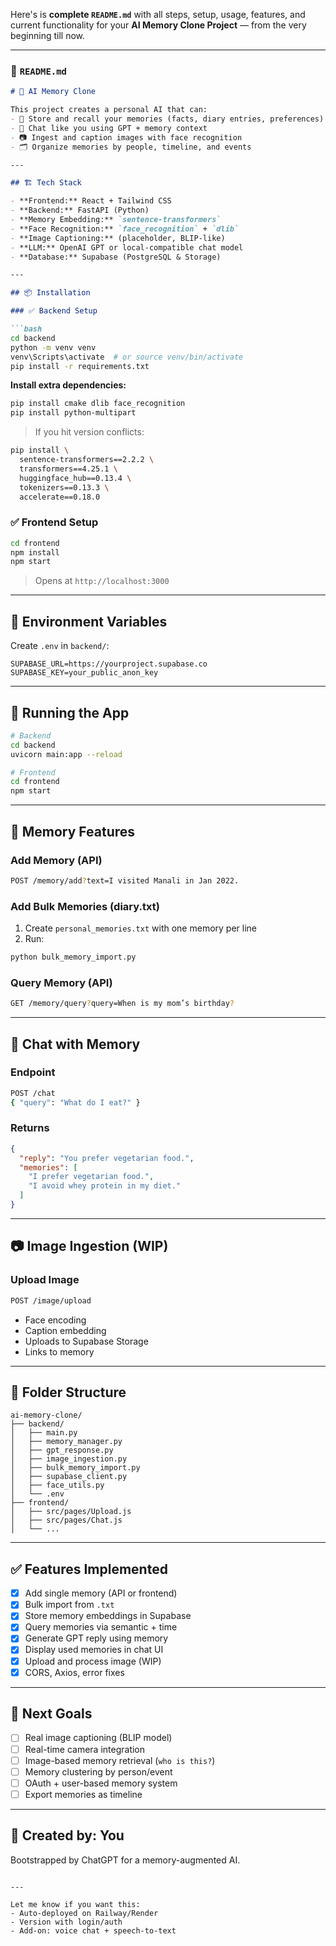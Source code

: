 Here's is **complete `README.md`** with all steps, setup, usage, features, and current functionality for your **AI Memory Clone Project** — from the very beginning till now.

---

### 📁 `README.md`

```markdown
# 🧠 AI Memory Clone

This project creates a personal AI that can:
- 🧠 Store and recall your memories (facts, diary entries, preferences)
- 💬 Chat like you using GPT + memory context
- 📷 Ingest and caption images with face recognition
- 🗂️ Organize memories by people, timeline, and events

---

## 🏗️ Tech Stack

- **Frontend:** React + Tailwind CSS
- **Backend:** FastAPI (Python)
- **Memory Embedding:** `sentence-transformers`
- **Face Recognition:** `face_recognition` + `dlib`
- **Image Captioning:** (placeholder, BLIP-like)
- **LLM:** OpenAI GPT or local-compatible chat model
- **Database:** Supabase (PostgreSQL & Storage)

---

## 📦 Installation

### ✅ Backend Setup

```bash
cd backend
python -m venv venv
venv\Scripts\activate  # or source venv/bin/activate
pip install -r requirements.txt
```

**Install extra dependencies:**

```bash
pip install cmake dlib face_recognition
pip install python-multipart
```

> If you hit version conflicts:
```bash
pip install \
  sentence-transformers==2.2.2 \
  transformers==4.25.1 \
  huggingface_hub==0.13.4 \
  tokenizers==0.13.3 \
  accelerate==0.18.0
```

### ✅ Frontend Setup

```bash
cd frontend
npm install
npm start
```

> Opens at `http://localhost:3000`

---

## 🔑 Environment Variables

Create `.env` in `backend/`:

```env
SUPABASE_URL=https://yourproject.supabase.co
SUPABASE_KEY=your_public_anon_key
```

---

## 🚀 Running the App

```bash
# Backend
cd backend
uvicorn main:app --reload

# Frontend
cd frontend
npm start
```

---

## 🧠 Memory Features

### Add Memory (API)
```bash
POST /memory/add?text=I visited Manali in Jan 2022.
```

### Add Bulk Memories (diary.txt)
1. Create `personal_memories.txt` with one memory per line
2. Run:

```bash
python bulk_memory_import.py
```

### Query Memory (API)
```bash
GET /memory/query?query=When is my mom’s birthday?
```

---

## 💬 Chat with Memory

### Endpoint
```bash
POST /chat
{ "query": "What do I eat?" }
```

### Returns
```json
{
  "reply": "You prefer vegetarian food.",
  "memories": [
    "I prefer vegetarian food.",
    "I avoid whey protein in my diet."
  ]
}
```

---

## 📷 Image Ingestion (WIP)

### Upload Image
```bash
POST /image/upload
```

- Face encoding
- Caption embedding
- Uploads to Supabase Storage
- Links to memory

---

## 📄 Folder Structure

```
ai-memory-clone/
├── backend/
│   ├── main.py
│   ├── memory_manager.py
│   ├── gpt_response.py
│   ├── image_ingestion.py
│   ├── bulk_memory_import.py
│   ├── supabase_client.py
│   ├── face_utils.py
│   └── .env
├── frontend/
│   ├── src/pages/Upload.js
│   ├── src/pages/Chat.js
│   └── ...
```

---

## ✅ Features Implemented

- [x] Add single memory (API or frontend)
- [x] Bulk import from `.txt`
- [x] Store memory embeddings in Supabase
- [x] Query memories via semantic + time
- [x] Generate GPT reply using memory
- [x] Display used memories in chat UI
- [x] Upload and process image (WIP)
- [x] CORS, Axios, error fixes

---

## 🧩 Next Goals

- [ ] Real image captioning (BLIP model)
- [ ] Real-time camera integration
- [ ] Image-based memory retrieval (`who is this?`)
- [ ] Memory clustering by person/event
- [ ] OAuth + user-based memory system
- [ ] Export memories as timeline

---

## 👤 Created by: You  
Bootstrapped by ChatGPT for a memory-augmented AI.

```

---

Let me know if you want this:
- Auto-deployed on Railway/Render
- Version with login/auth
- Add-on: voice chat + speech-to-text

